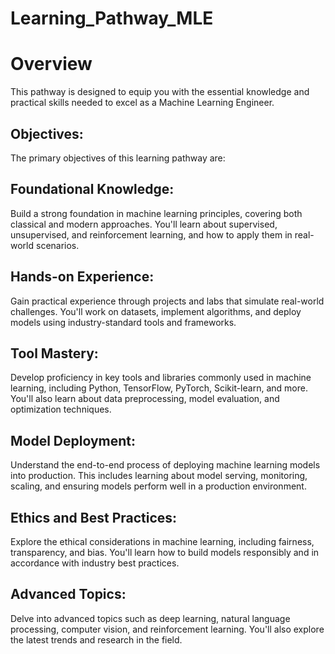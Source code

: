 # Learning_Pathway_MLE

# Overview
 This pathway is designed to equip you with the essential knowledge and practical skills needed to excel as a Machine Learning Engineer. 

## Objectives:
The primary objectives of this learning pathway are:

## Foundational Knowledge: 

Build a strong foundation in machine learning principles, covering both classical and modern approaches. You'll learn about supervised, unsupervised, and reinforcement learning, and how to apply them in real-world scenarios.

## Hands-on Experience: 

Gain practical experience through projects and labs that simulate real-world challenges. You'll work on datasets, implement algorithms, and deploy models using industry-standard tools and frameworks.

## Tool Mastery: 

Develop proficiency in key tools and libraries commonly used in machine learning, including Python, TensorFlow, PyTorch, Scikit-learn, and more. You'll also learn about data preprocessing, model evaluation, and optimization techniques.

## Model Deployment: 

Understand the end-to-end process of deploying machine learning models into production. This includes learning about model serving, monitoring, scaling, and ensuring models perform well in a production environment.

## Ethics and Best Practices:

Explore the ethical considerations in machine learning, including fairness, transparency, and bias. You'll learn how to build models responsibly and in accordance with industry best practices.

## Advanced Topics: 

Delve into advanced topics such as deep learning, natural language processing, computer vision, and reinforcement learning. You'll also explore the latest trends and research in the field.

